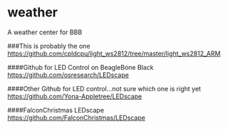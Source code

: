 # weather
A weather center for BBB

###This is probably the one
https://github.com/cpldcpu/light_ws2812/tree/master/light_ws2812_ARM

####Github for LED Control on BeagleBone Black
https://github.com/osresearch/LEDscape

####Other Github for LED control...not sure which one is right yet
https://github.com/Yona-Appletree/LEDscape

####FalconChristmas LEDscape
https://github.com/FalconChristmas/LEDscape
